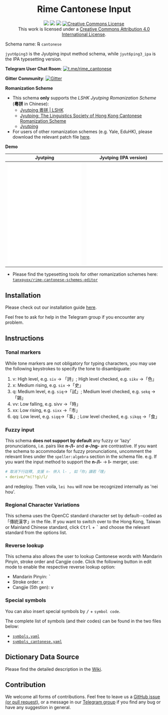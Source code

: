 <h1 align="center">Rime Cantonese Input</h1>

<p align="center">
<a href="https://github.com/rime/rime-cantonese/issues"><img src="https://img.shields.io/badge/Contributions-Welcomed-1dd3b0?style=for-the-badge&logo=github"/></a>
<a href="https://github.com/rime/rime-cantonese/releases"><img src="https://img.shields.io/github/v/release/rime/rime-cantonese?color=38618c&style=for-the-badge"/></a>
<a href="https://travis-ci.com/github/rime/rime-cantonese"><img src="https://img.shields.io/travis/com/rime/rime-cantonese?label=Deploy&logo=travis-ci&logoColor=white&style=for-the-badge"/></a>
<a rel="license" href="http://creativecommons.org/licenses/by/4.0/"><img alt="Creative Commons License" style="border-width:0" src="https://img.shields.io/github/license/rime/rime-cantonese?color=blue&label=License&logo=creative-commons&logoColor=white&style=for-the-badge"/></a>
<br/>
This work is licensed under a <a rel="license" href="http://creativecommons.org/licenses/by/4.0/">Creative Commons Attribution 4.0 International License</a>.
</p>

Schema name: ℞ `cantonese`

`jyut6ping3` is the Jyutping input method schema, while `jyut6ping3_ipa` is the IPA typesetting version.

**Telegram User Chat Room**: [![t.me/rime_cantonese](https://img.shields.io/badge/rime_cantonese-blue?style=flat-square&logo=telegram)](https://t.me/rime_cantonese)

**Gitter Community**: [![Gitter](https://img.shields.io/badge/rime_cantonese-blueviolet?style=flat-square&logo=gitter)](https://gitter.im/rime-cantonese/community?utm_source=badge&utm_medium=badge&utm_campaign=pr-badge)

**Romanization Scheme**

- This schema **only** supports the *LSHK Jyutping Romanization Scheme* (**粵拼** in Chinese):
    - [Jyutping 粵拼 | LSHK](https://www.lshk.org/jyutping)
    - [Jyutping: The Linguistics Society of Hong Kong Cantonese Romanization Scheme](https://www.jyutping.org/en/jyutping/)
    - [Jyutping](https://en.wikipedia.org/wiki/Jyutping)
- For users of other romanization schemes (e.g. Yale, EduHK), please download the relevant patch file [here](https://github.com/tanxpyox/rime-cantonese-schemes).

**Demo**

| Jyutping                   | Jyutping (IPA version)        |
| -------------------------- | ------------------------- |
| ![示例 1](./demo/tone.gif) | ![示例 2](./demo/ipa.gif) |

* Please find the typesetting tools for other romanization schemes here: [`tanxpyox/rime-cantonese-schemes-editor`](https://github.com/tanxpyox/rime-cantonese-schemes-editor)

## Installation

Please check out our installation guide [here](https://github.com/rime/rime-cantonese/releases).

Feel free to ask for help in the Telegram group if you encounter any problem.

## Instructions

### Tonal markers

While tone markers are not obligatory for typing characters, you may use the following keystrokes to specify the tone to disambiguate:

1. v: High level, e.g. `siv` → 「詩」; High level checked, e.g. `sikv` →「色」
2. x: Medium rising, e.g. `six` →「史」
3. q: Medium level, e.g. `siq`→「試」; Medium level checked, e.g. `sekq` →「錫」
4. vv: Low falling, e.g. sivv →「時」
5. xx: Low rising, e.g. `sixx` →「市」
6. qq: Low level, e.g. `siqq`→「事」; Low level checked, e.g. `sikqq` →「食」

### Fuzzy input

This schema **does not support by default** any fuzzy or 'lazy' pronunciations, i.e. pairs like **n-/l-** and **&empty;-/ng-** are contrastive. If you want the schema to accommodate for fuzzy pronunciations, uncomment the relevant lines under the `speller:algebra` section in the schema file. e.g. If you want the input method to support the **n-/l-** → **l-** merger, use:

```yaml
# 取消下行註釋, 支援 n- 併入 l- , 如「你」讀若「理」
- derive/^n(?!g)/l/
```

and redeploy. Then voila, `lei hou` will now be recognized internally as 'nei hou'.

### Regional Character Variations

This schema uses the OpenCC standard character set by default--coded as「傳統漢字」in the file. If you want to switch over to the Hong Kong, Taiwan or Mainland Chinese standard, click <kbd>Ctrl</kbd> + <kbd>`</kbd> and choose the relevant standard from the options list.

### Reverse lookup

This schema also allows the user to lookup Cantonese words with Mandarin Pinyin, stroke order and Cangjie code. Click the following button in edit mode to enable the respective reverse lookup option:

- Mandarin Pinyin: <kbd>`</kbd>
- Stroke order: <kbd>x</kbd>
- Cangjie (5th gen): <kbd>v</kbd>

### Special symbols

You can also insert special symbols by <kbd>/</kbd> + `symbol code`.

The complete list of symbols (and their codes) can be found in the two files below:

- [`symbols.yaml`](https://github.com/rime/rime-prelude/blob/master/symbols.yaml)
- [`symbols_cantonese.yaml`](symbols_cantonese.yaml)

## Dictionary Data Source

Please find the detailed description in the [Wiki](https://github.com/rime/rime-cantonese/wiki).

## Contribution

We welcome all forms of contributions. Feel free to leave us a [GitHub issue (or pull request)](https://github.com/rime/rime-cantonese/issues), or a message in our [Telegram group](https://t.me/rime_cantonese) if you find any bug or have any suggestion in general.
